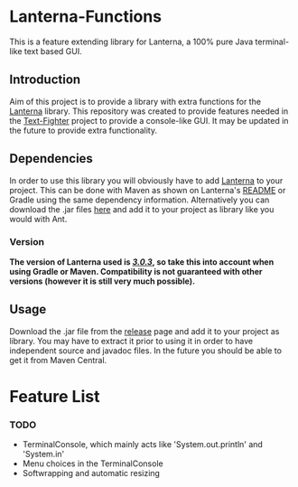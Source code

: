 # Lanterna-Functions
This is a feature extending library for Lanterna, a 100% pure Java terminal-like text based GUI.
## Introduction
Aim of this project is to provide a library with extra functions for the [Lanterna](https://github.com/mabe02/lanterna) library. This repository was created to provide features needed in the [Text-Fighter](https://github.com/hhaslam11/Text-Fighter/graphs/contributors) project to provide a console-like GUI. It may be updated in the future to provide extra functionality.
## Dependencies
In order to use this library you will obviously have to add [Lanterna](https://github.com/mabe02/lanterna) to your project. This can be done with Maven as shown on Lanterna's [README](https://github.com/mabe02/lanterna/blob/master/README.md) or Gradle using the same dependency information. Alternatively you can download the .jar files [here](https://repo1.maven.org/maven2/com/googlecode/lanterna/lanterna/3.0.3/lanterna-3.0.3.jar) and add it to your project as library like you would with Ant.
### Version
**The version of Lanterna used is _[3.0.3](https://mvnrepository.com/artifact/com.googlecode.lanterna/lanterna/3.0.3)_, so take this into account when using Gradle or Maven. Compatibility is not guaranteed with other versions (however it is still very much possible).**
## Usage
Download the .jar file from the [release](https://github.com/TimerErTim/Lanterna-Functions/releases) page and add it to your project as library. You may have to extract it prior to using it in order to have independent source and javadoc files. In the future you should be able to get it from Maven Central.
# Feature List
### TODO
- TerminalConsole, which mainly acts like 'System.out.println' and 'System.in'
- Menu choices in the TerminalConsole
- Softwrapping and automatic resizing
